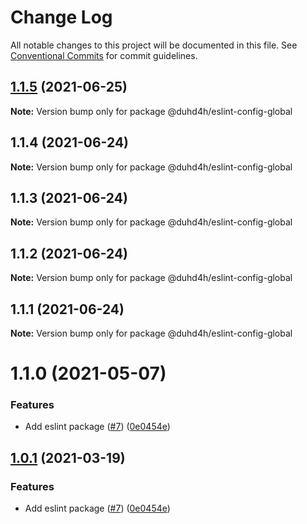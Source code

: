 # Change Log

All notable changes to this project will be documented in this file.
See [Conventional Commits](https://conventionalcommits.org) for commit guidelines.

## [1.1.5](https://github.com/Global-Repo/global-uikit/tree/master/packages/eslint-config-pancake/compare/@duhd4h/eslint-config-global@1.1.4...@duhd4h/eslint-config-global@1.1.5) (2021-06-25)

**Note:** Version bump only for package @duhd4h/eslint-config-global





## 1.1.4 (2021-06-24)

**Note:** Version bump only for package @duhd4h/eslint-config-global





## 1.1.3 (2021-06-24)

**Note:** Version bump only for package @duhd4h/eslint-config-global





## 1.1.2 (2021-06-24)

**Note:** Version bump only for package @duhd4h/eslint-config-global





## 1.1.1 (2021-06-24)

**Note:** Version bump only for package @duhd4h/eslint-config-global





# 1.1.0 (2021-05-07)


### Features

* Add eslint package ([#7](https://github.com/pancakeswap/pancake-toolkit/tree/master/packages/eslint-config-pancake/issues/7)) ([0e0454e](https://github.com/pancakeswap/pancake-toolkit/tree/master/packages/eslint-config-pancake/commit/0e0454eb9a63e976934956dc5c66fbef2ce2017a))





## [1.0.1](https://github.com/pancakeswap/pancake-toolkit/tree/master/packages/eslint-config-pancake/compare/@pancakeswap-libs/eslint-config-pancake@1.0.1...@pancakeswap-libs/eslint-config-pancake@1.0.1) (2021-03-19)


### Features

* Add eslint package ([#7](https://github.com/pancakeswap/pancake-toolkit/tree/master/packages/eslint-config-pancake/issues/7)) ([0e0454e](https://github.com/pancakeswap/pancake-toolkit/tree/master/packages/eslint-config-pancake/commit/0e0454eb9a63e976934956dc5c66fbef2ce2017a))
